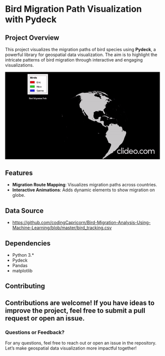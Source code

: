 # Bird Migration Path Visualization with Pydeck

## Project Overview
This project visualizes the migration paths of bird species using **Pydeck**, a powerful library for geospatial data visualization. The aim is to highlight the intricate patterns of bird migration through interactive and engaging visualizations.

![Bird Migration Visualization](https://github.com/Sanjay-geospatial/Pydeck_birds_migration/blob/main/Seagull%20migration.gif)

## Features
- **Migration Route Mapping**: Visualizes migration paths across countries.
- **Interactive Animations**: Adds dynamic elements to show migration on globe.

## Data Source
- https://github.com/codingCapricorn/Bird-Migration-Analysis-Using-Machine-Learning/blob/master/bird_tracking.csv

## Dependencies
- Python 3.*
- Pydeck
- Pandas
- matplotlib

## Contributing
Contributions are welcome! If you have ideas to improve the project, feel free to submit a pull request or open an issue.
---

### Questions or Feedback?
For any questions, feel free to reach out or open an issue in the repository. Let’s make geospatial data visualization more impactful together!
